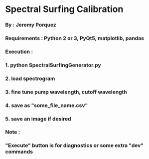 # Spectral Surfing Calibration
### By : Jeremy Porquez
### Requirements : Python 2 or 3, PyQt5, matplotlib, pandas
### Execution : 
###  1. python SpectralSurfingGenerator.py
###  2. load spectrogram
###  3. fine tune pump wavelength, cutoff wavelength
###  4. save as "some_file_name.csv"
###  5. save an image if desired

### Note : 
###  "Execute" button is for diagnostics or some extra "dev" commands
